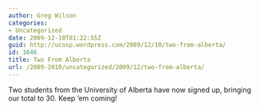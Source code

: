 ```yaml
---
author: Greg Wilson
categories:
- Uncategorized
date: 2009-12-10T01:22:55Z
guid: http://ucosp.wordpress.com/2009/12/10/two-from-alberta/
id: 1646
title: Two From Alberta
url: /2009-2010/uncategorized/2009/12/two-from-alberta/
---
```


Two students from the University of Alberta have now signed up, bringing our total to 30. Keep &#8217;em coming!